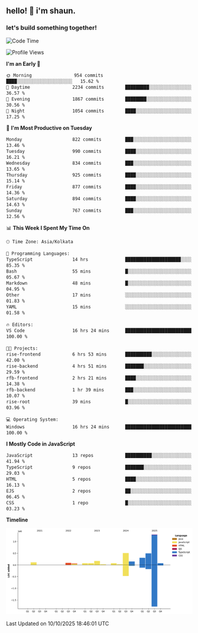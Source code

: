 ## hello! 👋 i'm shaun. 
### let's build something together!
<!--START_SECTION:waka-->
![Code Time](http://img.shields.io/badge/Code%20Time-457%20hrs%2058%20mins-blue)

![Profile Views](http://img.shields.io/badge/Profile%20Views-0-blue)

**I'm an Early 🐤** 

```text
🌞 Morning                954 commits         ████░░░░░░░░░░░░░░░░░░░░░   15.62 % 
🌆 Daytime                2234 commits        █████████░░░░░░░░░░░░░░░░   36.57 % 
🌃 Evening                1867 commits        ████████░░░░░░░░░░░░░░░░░   30.56 % 
🌙 Night                  1054 commits        ████░░░░░░░░░░░░░░░░░░░░░   17.25 % 
```
📅 **I'm Most Productive on Tuesday** 

```text
Monday                   822 commits         ███░░░░░░░░░░░░░░░░░░░░░░   13.46 % 
Tuesday                  990 commits         ████░░░░░░░░░░░░░░░░░░░░░   16.21 % 
Wednesday                834 commits         ███░░░░░░░░░░░░░░░░░░░░░░   13.65 % 
Thursday                 925 commits         ████░░░░░░░░░░░░░░░░░░░░░   15.14 % 
Friday                   877 commits         ████░░░░░░░░░░░░░░░░░░░░░   14.36 % 
Saturday                 894 commits         ████░░░░░░░░░░░░░░░░░░░░░   14.63 % 
Sunday                   767 commits         ███░░░░░░░░░░░░░░░░░░░░░░   12.56 % 
```


📊 **This Week I Spent My Time On** 

```text
🕑︎ Time Zone: Asia/Kolkata

💬 Programming Languages: 
TypeScript               14 hrs              █████████████████████░░░░   85.35 % 
Bash                     55 mins             █░░░░░░░░░░░░░░░░░░░░░░░░   05.67 % 
Markdown                 48 mins             █░░░░░░░░░░░░░░░░░░░░░░░░   04.95 % 
Other                    17 mins             ░░░░░░░░░░░░░░░░░░░░░░░░░   01.83 % 
YAML                     15 mins             ░░░░░░░░░░░░░░░░░░░░░░░░░   01.58 % 

🔥 Editors: 
VS Code                  16 hrs 24 mins      █████████████████████████   100.00 % 

🐱‍💻 Projects: 
rise-frontend            6 hrs 53 mins       ██████████░░░░░░░░░░░░░░░   42.00 % 
rise-backend             4 hrs 51 mins       ███████░░░░░░░░░░░░░░░░░░   29.59 % 
rfb-frontend             2 hrs 21 mins       ████░░░░░░░░░░░░░░░░░░░░░   14.38 % 
rfb-backend              1 hr 39 mins        ███░░░░░░░░░░░░░░░░░░░░░░   10.07 % 
rise-root                39 mins             █░░░░░░░░░░░░░░░░░░░░░░░░   03.96 % 

💻 Operating System: 
Windows                  16 hrs 24 mins      █████████████████████████   100.00 % 
```

**I Mostly Code in JavaScript** 

```text
JavaScript               13 repos            ██████████░░░░░░░░░░░░░░░   41.94 % 
TypeScript               9 repos             ███████░░░░░░░░░░░░░░░░░░   29.03 % 
HTML                     5 repos             ████░░░░░░░░░░░░░░░░░░░░░   16.13 % 
EJS                      2 repos             ██░░░░░░░░░░░░░░░░░░░░░░░   06.45 % 
CSS                      1 repo              █░░░░░░░░░░░░░░░░░░░░░░░░   03.23 % 
```



**Timeline**

![Lines of Code chart](https://raw.githubusercontent.com/ShaunDaniel/ShaunDaniel/main/assets/bar_graph.png)


 Last Updated on 10/10/2025 18:46:01 UTC
<!--END_SECTION:waka-->
